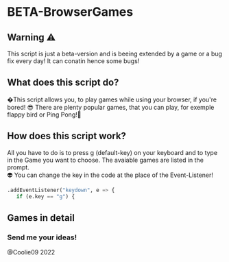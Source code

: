 # BETA-BrowserGames

## Warning ⚠️
This script is just a beta-version and is beeing extended by a game or a bug fix every day! It can conatin hence some bugs! <br>

## What does this script do? 
�This script allows you, to play games while using your browser, if you're bored! 😎 There are plenty popular games, that you can play, for exemple flappy bird or Ping Pong!👾 <br>

## How does this script work?
All you have to do is to press g (default-key) on your keyboard and to type in the Game you want to choose. The avaiable games are listed in the prompt. <br>
👽 You can change the key in the code at the place of the Event-Listener!
 ```python 
.addEventListener("keydown", e => {
    if (e.key == "g") {
```

## Games in detail 
### Send me your ideas! 
@Coolie09 2022
